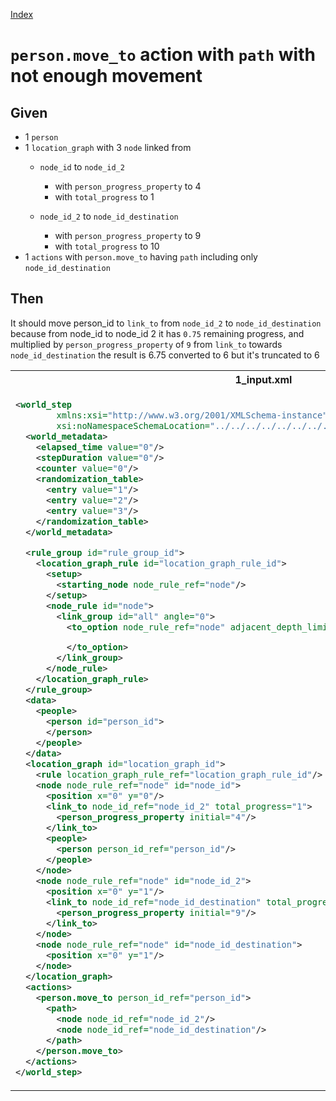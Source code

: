 [Index](./index.md)
# `person.move_to` action with `path` with not enough movement

## Given
- 1 `person`
- 1 `location_graph` with 3 `node` linked from
    - `node_id` to `node_id_2`
        - with `person_progress_property` to 4
        - with `total_progress` to 1

    - `node_id_2` to `node_id_destination`
        - with `person_progress_property` to 9
        - with `total_progress` to 10
- 1 `actions` with `person.move_to` having `path` including only `node_id_destination`
## Then
It should move person_id to `link_to` from `node_id_2` to `node_id_destination` because from node_id to node_id 2 it has `0.75`
 remaining progress, and multiplied by `person_progress_property` of `9` from `link_to` towards `node_id_destination` the result is
 6.75 converted to 6 but it's truncated to 6
<table>
<tr>
<th>1_input.xml</th>
<th>2_expected.xml</th>
</tr>
<tr>
<td style="vertical-align:top">
  
```xml
<world_step
        xmlns:xsi="http://www.w3.org/2001/XMLSchema-instance"
        xsi:noNamespaceSchemaLocation="../../../../../../../../../../../../../../world_step.xsd">
  <world_metadata>
    <elapsed_time value="0"/>
    <stepDuration value="0"/>
    <counter value="0"/>
    <randomization_table>
      <entry value="1"/>
      <entry value="2"/>
      <entry value="3"/>
    </randomization_table>
  </world_metadata>

  <rule_group id="rule_group_id">
    <location_graph_rule id="location_graph_rule_id">
      <setup>
        <starting_node node_rule_ref="node"/>
      </setup>
      <node_rule id="node">
        <link_group id="all" angle="0">
          <to_option node_rule_ref="node" adjacent_depth_limit="0" distance="0">

          </to_option>
        </link_group>
      </node_rule>
    </location_graph_rule>
  </rule_group>
  <data>
    <people>
      <person id="person_id">
      </person>
    </people>
  </data>
  <location_graph id="location_graph_id">
    <rule location_graph_rule_ref="location_graph_rule_id"/>
    <node node_rule_ref="node" id="node_id">
      <position x="0" y="0"/>
      <link_to node_id_ref="node_id_2" total_progress="1">
        <person_progress_property initial="4"/>
      </link_to>
      <people>
        <person person_id_ref="person_id"/>
      </people>
    </node>
    <node node_rule_ref="node" id="node_id_2">
      <position x="0" y="1"/>
      <link_to node_id_ref="node_id_destination" total_progress="10">
        <person_progress_property initial="9"/>
      </link_to>
    </node>
    <node node_rule_ref="node" id="node_id_destination">
      <position x="0" y="1"/>
    </node>
  </location_graph>
  <actions>
    <person.move_to person_id_ref="person_id">
      <path>
        <node node_id_ref="node_id_2"/>
        <node node_id_ref="node_id_destination"/>
      </path>
    </person.move_to>
  </actions>
</world_step>
```
  
</td>
<td style="vertical-align:top">

```xml
<world_step xmlns:xsi="http://www.w3.org/2001/XMLSchema-instance" xsi:noNamespaceSchemaLocation="../../../../../../../../../../../../../../world_step.xsd">
  <world_metadata>
    <elapsed_time value="0"/>
    <stepDuration value="0"/>
    <counter value="0"/>
    <randomization_table>
      <entry value="2"/>
      <entry value="3"/>
      <entry value="1"/>
    </randomization_table>
  </world_metadata>

  <rule_group id="rule_group_id">
    <location_graph_rule id="location_graph_rule_id">
      <setup>
        <starting_node node_rule_ref="node"/>
      </setup>
      <node_rule id="node">
        <link_group id="all" angle="0">
          <to_option node_rule_ref="node" adjacent_depth_limit="0" distance="0"/>
        </link_group>
      </node_rule>
    </location_graph_rule>
  </rule_group>
  <data>
    <people>
      <person id="person_id">
        <classifications/>
      </person>
    </people>
  </data>
  <location_graph id="location_graph_id">
    <rule location_graph_rule_ref="location_graph_rule_id"/>
    <node node_rule_ref="node" id="node_id">
      <position x="0" y="0"/>
      <link_to node_id_ref="node_id_2" total_progress="1">
        <person_progress_property initial="4"/>
      </link_to>
      <people/>
    </node>
    <node node_rule_ref="node" id="node_id_2">
      <position x="0" y="1"/>
      <link_to node_id_ref="node_id_destination" total_progress="10">
        <person_progress_property initial="9"/>
        <people>
          <person person_id_ref="person_id" accumulated_progress="6"/>
        </people>
      </link_to>
    </node>
    <node node_rule_ref="node" id="node_id_destination">
      <position x="0" y="1"/>
    </node>
  </location_graph>
  <actions>
    <person.move_to person_id_ref="person_id">
      <path>
        <node node_id_ref="node_id_destination"/>
      </path>
    </person.move_to>
  </actions>
</world_step>
```

</td>
</tr>
</table>
